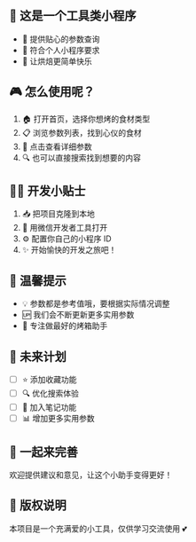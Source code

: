 
## 🌈 这是一个工具类小程序
- 🔧 提供贴心的参数查询
- 📱 符合个人小程序要求
- 💝 让烘焙更简单快乐

## 🎮 怎么使用呢？
1. 🏠 打开首页，选择你想烤的食材类型
2. 📋 浏览参数列表，找到心仪的食材
3. 📖 点击查看详细参数
4. 🔍 也可以直接搜索找到想要的内容

## 👩‍💻 开发小贴士
1. 📥 把项目克隆到本地
2. 🔧 用微信开发者工具打开
3. ⚙️ 配置你自己的小程序 ID
4. ✨ 开始愉快的开发之旅吧！

## 📌 温馨提示
- 💡 参数都是参考值哦，要根据实际情况调整
- 🆙 我们会不断更新更多实用参数
- 🎯 专注做最好的烤箱助手

## 🚀 未来计划
- [ ] ⭐ 添加收藏功能
- [ ] 🔍 优化搜索体验
- [ ] 📝 加入笔记功能
- [ ] 📊 增加更多实用参数

## 🤝 一起来完善
欢迎提供建议和意见，让这个小助手变得更好！

## 📝 版权说明
本项目是一个充满爱的小工具，仅供学习交流使用 💕
